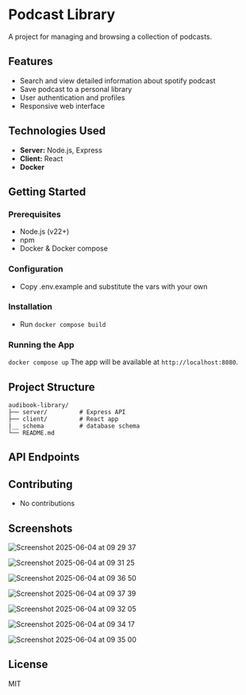 # Podcast Library

A project for managing and browsing a collection of podcasts.

## Features

- Search and view detailed information about spotify podcast
- Save podcast to a personal library
- User authentication and profiles
- Responsive web interface

## Technologies Used

- **Server:** Node.js, Express
- **Client:** React
- **Docker**

## Getting Started

### Prerequisites

- Node.js (v22+)
- npm
- Docker & Docker compose


### Configuration
- Copy .env.example and substitute the vars with your own

### Installation
- Run `docker compose build`

### Running the App
`docker compose up`
The app will be available at `http://localhost:8080`.

## Project Structure

```
audibook-library/
├── server/         # Express API
├── client/         # React app
|__ schema          # database schema
└── README.md
```

## API Endpoints


## Contributing

- No contributions

## Screenshots

![Screenshot 2025-06-04 at 09 29 37](https://github.com/user-attachments/assets/8422c83b-b510-492b-b5b4-aa0626dadc91)

![Screenshot 2025-06-04 at 09 31 25](https://github.com/user-attachments/assets/a83152d8-dd6d-411a-886f-30dcfb263b12)

![Screenshot 2025-06-04 at 09 36 50](https://github.com/user-attachments/assets/15a3e402-3001-4b01-b26f-d686ea25d68a)

![Screenshot 2025-06-04 at 09 37 39](https://github.com/user-attachments/assets/7bcda504-288c-4804-af93-9c2c575644f6)

![Screenshot 2025-06-04 at 09 32 05](https://github.com/user-attachments/assets/967016a3-0533-42a1-83cd-17845485a224)

![Screenshot 2025-06-04 at 09 34 17](https://github.com/user-attachments/assets/ee1761a4-315e-47b6-b761-5905211499ce)

![Screenshot 2025-06-04 at 09 35 00](https://github.com/user-attachments/assets/d81f4d9d-71e3-4d9f-b198-5220d3b04515)


## License

MIT
